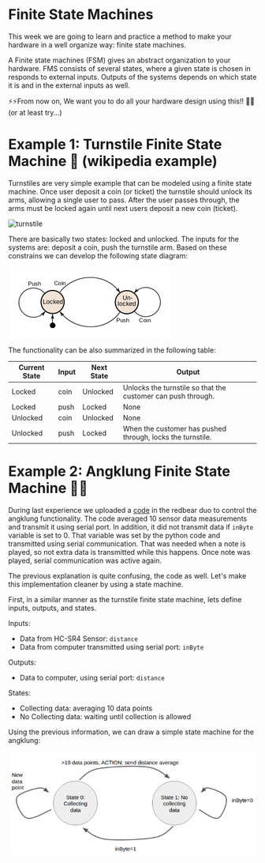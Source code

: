 # Finite State Machines

This week we are going to learn and practice a method to make your hardware in a well organize way: finite state machines.

A Finite state machines (FSM) gives an abstract organization to your hardware. FMS consists of several states, where a given state is chosen in responds to external inputs. Outputs of the systems depends on which state it is and in the external inputs as well.

:zap::zap:From now on, We want you to do all your hardware design using this!! :speak_no_evil::speak_no_evil: (or at least try...)

# Example 1: Turnstile Finite State Machine :suspension_railway: (wikipedia example)

Turnstiles are very simple example that can be modeled using a finite state machine. Once user deposit a coin (or ticket) the turnstile should unlock its arms, allowing a single user to pass. After the user passes through, the arms must be locked again until next users deposit a new coin (ticket).

![turnstile](pics/giphy_turnstile.gif "turnstile")

There are basically two states: locked and unlocked. The inputs for the systems are: deposit a coin, push the turnstile arm. Based on these constrains we can develop the following state diagram:

![turnstile_state](pics/330px-Turnstile_state_machine_colored.svg.png "turnstile state")

The functionality can be also summarized in the following table:

|  Current State |   Input|  Next State |  Output |
|---|---|---|---|
|  Locked | coin  | Unlocked  | Unlocks the turnstile so that the customer can push through.  |
|  Locked |  push | Locked  |  None |
|  Unlocked | coin  | Unlocked  | None  |
| Unlocked |  push  |  Locked | When the customer has pushed through, locks the turnstile.  |


# Example 2: Angklung Finite State Machine :musical_note::musical_note:

During last experience we uploaded a [code](https://github.com/jpduarteeecs/hardwaremakers/blob/master/labs_sp17/angklung/angklung_redbear/angklung_redbear.ino) in the redbear duo to control the angklung functionality. The code averaged 10 sensor data measurements and transmit it using serial port. In addition, it did not transmit data if `inByte` variable is set to 0. That variable was set by the python code and transmitted using serial communication. That was needed when a note is played, so not extra data is transmitted while this happens. Once note was played, serial communication was active again.

The previous explanation is quite confusing, the code as well. Let's make this implementation cleaner by using a state machine.

First, in a similar manner as the turnstile finite state machine, lets define inputs, outputs, and states.

Inputs:

* Data from HC-SR4 Sensor: `distance`
* Data from computer transmitted using serial port: `inByte`

Outputs:

* Data to computer, using serial port: `distance`

States:

* Collecting data: averaging 10 data points
* No Collecting data: waiting until collection is allowed

Using the previous information, we can draw a simple state machine for the angklung:

![angklung_state](pics/stateangklung.png "angklung state")
